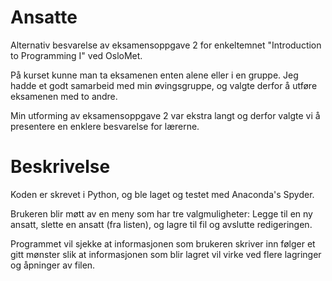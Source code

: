 # Ansatte
Alternativ besvarelse av eksamensoppgave 2 for enkeltemnet "Introduction to Programming I" ved OsloMet.

På kurset kunne man ta eksamenen enten alene eller i en gruppe. Jeg hadde et godt samarbeid med min øvingsgruppe, og valgte derfor å utføre eksamenen med to andre.

Min utforming av eksamensoppgave 2 var ekstra langt og derfor valgte vi å presentere en enklere besvarelse for lærerne.

# Beskrivelse

Koden er skrevet i Python, og ble laget og testet med Anaconda's Spyder.

Brukeren blir møtt av en meny som har tre valgmuligheter: Legge til en ny ansatt, slette en ansatt (fra listen), og lagre til fil og avslutte redigeringen.

Programmet vil sjekke at informasjonen som brukeren skriver inn følger et gitt mønster slik at informasjonen som blir lagret vil virke ved flere lagringer og åpninger av filen.
